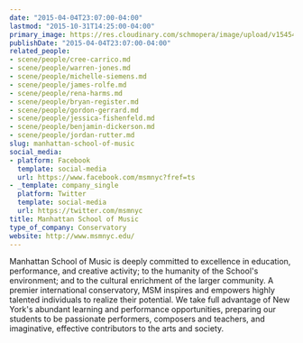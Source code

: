 ```yaml
---
date: "2015-04-04T23:07:00-04:00"
lastmod: "2015-10-31T14:25:00-04:00"
primary_image: https://res.cloudinary.com/schmopera/image/upload/v1545409169/media/webhook-uploads/1446315932443/Logo---MSM.jpg.jpg
publishDate: "2015-04-04T23:07:00-04:00"
related_people:
- scene/people/cree-carrico.md
- scene/people/warren-jones.md
- scene/people/michelle-siemens.md
- scene/people/james-rolfe.md
- scene/people/rena-harms.md
- scene/people/bryan-register.md
- scene/people/gordon-gerrard.md
- scene/people/jessica-fishenfeld.md
- scene/people/benjamin-dickerson.md
- scene/people/jordan-rutter.md
slug: manhattan-school-of-music
social_media:
- platform: Facebook
  template: social-media
  url: https://www.facebook.com/msmnyc?fref=ts
- _template: company_single
  platform: Twitter
  template: social-media
  url: https://twitter.com/msmnyc
title: Manhattan School of Music
type_of_company: Conservatory
website: http://www.msmnyc.edu/
---
```


<p>
	Manhattan School of Music is deeply committed to excellence in education, performance, and creative activity; to the humanity of the School's environment; and to the cultural enrichment of the larger community. A premier international conservatory, MSM inspires and empowers highly talented individuals to realize their potential. We take full advantage of New York's abundant learning and performance opportunities, preparing our students to be passionate performers, composers and teachers, and imaginative, effective contributors to the arts and society.
</p>
